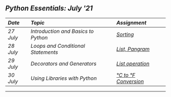 ## _Python Essentials: July '21_ 
| _Date_ | _Topic_ | _Assignment_ |
| :----- | :------- | :-------- |
| _27 July_ |  _Introduction and Basics to Python_ | [_Sorting_](files/Assignment_1.ipynb) |
| _28 July_ |  _Loops and Conditional Statements_ | [_List, Pangram_](files/Assignment_2.ipynb) |
| _29 July_ |  _Decorators and Generators_ | [_List operation_](files/Assignment_3.ipynb) |
| _30 July_ |  _Using Libraries with Python_ | [_°C to °F Conversion_](files/Assignment_4.ipynb) |
---

